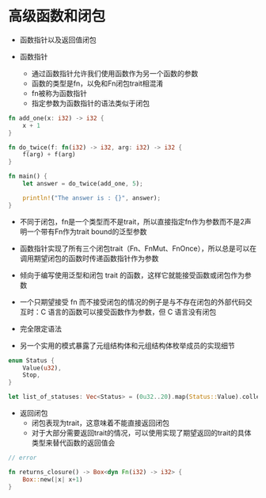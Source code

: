 # 高级函数和闭包

- 函数指针以及返回值闭包

- 函数指针
  - 通过函数指针允许我们使用函数作为另一个函数的参数
  - 函数的类型是fn，以免和Fn闭包trait相混淆
  - fn被称为函数指针
  - 指定参数为函数指针的语法类似于闭包

```rs
fn add_one(x: i32) -> i32 {
    x + 1
}

fn do_twice(f: fn(i32) -> i32, arg: i32) -> i32 {
    f(arg) + f(arg)
}

fn main() {
    let answer = do_twice(add_one, 5);

    println!("The answer is : {}", answer);
}
```

- 不同于闭包，fn是一个类型而不是trait，所以直接指定fn作为参数而不是2声明一个带有Fn作为trait bound的泛型参数

- 函数指针实现了所有三个闭包trait（Fn、FnMut、FnOnce），所以总是可以在调用期望闭包的函数时传递函数指针作为参数

- 倾向于编写使用泛型和闭包 trait 的函数，这样它就能接受函数或闭包作为参数

- 一个只期望接受 fn 而不接受闭包的情况的例子是与不存在闭包的外部代码交互时：C 语言的函数可以接受函数作为参数，但 C 语言没有闭包

- 完全限定语法

- 另一个实用的模式暴露了元组结构体和元组结构体枚举成员的实现细节

```rs
enum Status {
    Value(u32),
    Stop,
}

let list_of_statuses: Vec<Status> = (0u32..20).map(Status::Value).collect();
```

- 返回闭包
  - 闭包表现为trait，这意味着不能直接返回闭包
  - 对于大部分需要返回trait的情况，可以使用实现了期望返回的trait的具体类型来替代函数的返回值会

```rs
// error

fn returns_closure() -> Box<dyn Fn(i32) -> i32> {
    Box::new(|x| x+1)
}
```